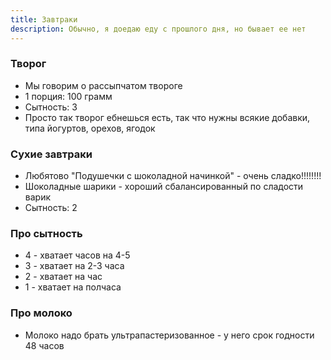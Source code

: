 ```yaml
---
title: Завтраки 
description: Обычно, я доедаю еду с прошлого дня, но бывает ее нет
---
```


### Творог

- Мы говорим о рассыпчатом твороге
- 1 порция: 100 грамм
- Сытность: 3
- Просто так творог ебнешься есть, так что нужны всякие добавки, типа йогуртов, орехов, ягодок

### Сухие завтраки

- Любятово "Подушечки с шоколадной начинкой" - очень сладко!!!!!!!!
- Шоколадные шарики - хороший сбалансированный по сладости варик
- Сытность: 2

### Про сытность

- 4 - хватает часов на 4-5
- 3 - хватает на 2-3 часа
- 2 - хватает на час
- 1 - хватает на полчаса

### Про молоко

- Молоко надо брать ультрапастеризованное - у него срок годности 48 часов 


